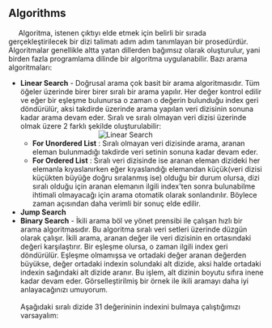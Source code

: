 <h2>Algorithms</h2>
<p>&nbsp&nbsp&nbsp&nbsp&nbspAlgoritma, istenen çıktıyı elde etmek için belirli bir sırada gerçekleştirilecek bir dizi talimatı adım adım tanımlayan bir prosedürdür. Algoritmalar genellikle altta yatan dillerden bağımsız olarak oluşturulur, yani birden fazla programlama dilinde bir algoritma uygulanabilir. Bazı arama algoritmaları:</p>
<ul>
    <li>
        <b>Linear Search</b> - Doğrusal arama çok basit bir arama algoritmasıdır. Tüm öğeler üzerinde birer birer sıralı bir arama yapılır. Her değer kontrol edilir ve eğer bir eşleşme bulunursa o zaman o değerin bulunduğu index geri döndürülür, aksi takdirde üzerinde arama yapılan veri dizisinin sonuna kadar arama devam eder. Sıralı ve sıralı olmayan veri dizisi üzerinde olmak üzere 2 farklı şekilde oluşturulabilir:
        <ul>
            &nbsp&nbsp&nbsp&nbsp&nbsp&nbsp&nbsp&nbsp&nbsp&nbsp&nbsp&nbsp&nbsp&nbsp&nbsp&nbsp&nbsp&nbsp&nbsp&nbsp&nbsp&nbsp&nbsp&nbsp&nbsp&nbsp&nbsp&nbsp&nbsp&nbsp&nbsp&nbsp&nbsp<img src="https://github.com/zumrudu-anka/Algorithms/blob/master/Presentation/linear_search.gif" alt="Linear Search"/>
            <li>
                <b>For Unordered List</b> : Sıralı olmayan veri dizisinde arama, aranan eleman bulunmadığı takdirde veri setinin sonuna kadar devam eder.
            </li>
            <li>
                <b>For Ordered List</b> : Sıralı veri dizisinde ise aranan eleman dizideki her elemanla kıyaslanırken eğer kıyaslandığı elemandan küçük(veri dizisi küçükten büyüğe doğru sıralanmış ise) olduğu bir durum olursa, dizi sıralı olduğu için aranan elemanın ilgili index'ten sonra bulunabilme ihtimali olmayacağı için arama otomatik olarak sonlandırılır. Böylece zaman açısından daha verimli bir sonuç elde edilir.
            </li>
        </ul>
    </li>
    <li>
        <b>Jump Search</b>
    </li>
    <li>
        <b>Binary Search</b> - İkili arama böl ve yönet prensibi ile çalışan hızlı bir arama algoritmasıdır. Bu algoritma sıralı veri setleri üzerinde düzgün olarak çalışır. İkili arama, aranan değer ile veri dizisinin en ortasındaki değeri karşılaştırır. Bir eşleşme olursa, o zaman ilgili index geri döndürülür. Eşleşme olmamışsa ve ortadaki değer aranan değerden büyükse, değer ortadaki indexin solundaki alt dizide, aksi halde ortadaki indexin sağındaki alt dizide aranır. Bu işlem, alt dizinin boyutu sıfıra inene kadar devam eder. Görselleştirilmiş bir örnek ile ikili aramayı daha iyi anlayacağınızı umuyorum.<br><br>
    Aşağıdaki sıralı dizide 31 değerininin indexini bulmaya çalıştığımızı varsayalım:
    </li>
</ul>
